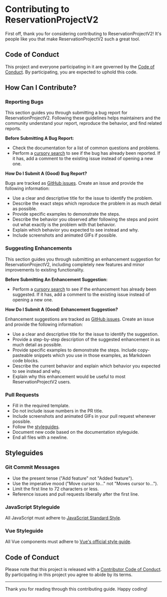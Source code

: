 # Contributing to ReservationProjectV2

First off, thank you for considering contributing to ReservationProjectV2! It's people like you that make ReservationProjectV2 such a great tool.

## Code of Conduct

This project and everyone participating in it are governed by the [Code of Conduct](CODE_OF_CONDUCT.md). By participating, you are expected to uphold this code.

## How Can I Contribute?

### Reporting Bugs

This section guides you through submitting a bug report for ReservationProjectV2. Following these guidelines helps maintainers and the community understand your report, reproduce the behavior, and find related reports.

**Before Submitting A Bug Report:**

- Check the documentation for a list of common questions and problems.
- Perform a [cursory search](https://github.com/devblaze/ReservationProjectV2/issues) to see if the bug has already been reported. If it has, add a comment to the existing issue instead of opening a new one.

**How Do I Submit A (Good) Bug Report?**

Bugs are tracked as [GitHub issues](https://github.com/devblaze/ReservationProjectV2/issues). Create an issue and provide the following information:

- Use a clear and descriptive title for the issue to identify the problem.
- Describe the exact steps which reproduce the problem in as much detail as possible.
- Provide specific examples to demonstrate the steps.
- Describe the behavior you observed after following the steps and point out what exactly is the problem with that behavior.
- Explain which behavior you expected to see instead and why.
- Include screenshots and animated GIFs if possible.

### Suggesting Enhancements

This section guides you through submitting an enhancement suggestion for ReservationProjectV2, including completely new features and minor improvements to existing functionality.

**Before Submitting An Enhancement Suggestion:**

- Perform a [cursory search](https://github.com/devblaze/ReservationProjectV2/issues) to see if the enhancement has already been suggested. If it has, add a comment to the existing issue instead of opening a new one.

**How Do I Submit A (Good) Enhancement Suggestion?**

Enhancement suggestions are tracked as [GitHub issues](https://github.com/devblaze/ReservationProjectV2/issues). Create an issue and provide the following information:

- Use a clear and descriptive title for the issue to identify the suggestion.
- Provide a step-by-step description of the suggested enhancement in as much detail as possible.
- Provide specific examples to demonstrate the steps. Include copy-pasteable snippets which you use in those examples, as Markdown code blocks.
- Describe the current behavior and explain which behavior you expected to see instead and why.
- Explain why this enhancement would be useful to most ReservationProjectV2 users.

### Pull Requests

- Fill in the required template.
- Do not include issue numbers in the PR title.
- Include screenshots and animated GIFs in your pull request whenever possible.
- Follow the [styleguides](#styleguides).
- Document new code based on the documentation styleguide.
- End all files with a newline.

## Styleguides

### Git Commit Messages

- Use the present tense ("Add feature" not "Added feature").
- Use the imperative mood ("Move cursor to..." not "Moves cursor to...").
- Limit the first line to 72 characters or less.
- Reference issues and pull requests liberally after the first line.

### JavaScript Styleguide

All JavaScript must adhere to [JavaScript Standard Style](https://standardjs.com/).

### Vue Styleguide

All Vue components must adhere to [Vue's official style guide](https://vuejs.org/v2/style-guide/).

## Code of Conduct

Please note that this project is released with a [Contributor Code of Conduct](CODE_OF_CONDUCT.md). By participating in this project you agree to abide by its terms.

---

Thank you for reading through this contributing guide. Happy coding!
